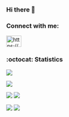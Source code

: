 ### Hi there 👋

### Connect with me:
<a href="https://www.linkedin.com/in/svenharazim/" target="blank"><img align="center" src="https://raw.githubusercontent.com/rahuldkjain/github-profile-readme-generator/master/src/images/icons/Social/linked-in-alt.svg" alt="https://www.linkedin.com/in/svenharazim/" height="30" width="40" /></a>

### :octocat: Statistics
![](https://komarev.com/ghpvc/?username=landrix&style=flat-square)

![](https://github-profile-summary-cards.vercel.app/api/cards/profile-details?username=landrix&theme=github_dark) 

![](https://github-profile-summary-cards.vercel.app/api/cards/stats?username=landrix&theme=github_dark) 
![](https://github-profile-summary-cards.vercel.app/api/cards/productive-time?username=landrix&theme=github_dark) 

![](https://github-profile-summary-cards.vercel.app/api/cards/repos-per-language?username=landrix&theme=github_dark) 
![](https://github-profile-summary-cards.vercel.app/api/cards/most-commit-language?username=landrix&theme=github_dark) 

<!--
**landrix/landrix** is a ✨ _special_ ✨ repository because its `README.md` (this file) appears on your GitHub profile.

Here are some ideas to get you started:

- 🌱 I’m currently learning ...
- 👯 I’m looking to collaborate on ...
- 🤔 I’m looking for help with ...
- 💬 Ask me about ...
- 📫 How to reach me: ...
- 😄 Pronouns: ...
- ⚡ Fun fact: ...
-->
